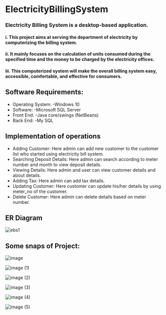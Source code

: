 # ElectricityBillingSystem

### Electricity Billing System is a desktop-based application.

#### i. This project aims at serving the department of electricity by computerizing the billing system.

#### ii. It mainly focuses on the calculation of units consumed during the specified time and the money to be charged by the electricity offices.

#### iii. This computerized system will make the overall billing system easy, accessible, comfortable, and effective for consumers.

## Software Requirements:
- Operating System: -Windows 10
- Software: -Microsoft SQL Server
- Front End: -Java core/swings (NetBeans)
- Back End: -My SQL

## Implementation of operations

- Adding Customer: Here admin can add new customer to the customer list
who started using electricity bill system.
- Searching Deposit Details: Here admin can search according to meter
number and month to view deposit details.
- Viewing Details: Here admin and user can view customer details and about
details.
- Adding Tax: Here admin can add tax details.
- Updating Customer: Here customer can update his/her details by using
meter_no of the customer.
- Delete Customer: Here admin can delete details based on meter number.

## ER Diagram

![ebs1](https://github.com/shantanuj2002/ElectricityBillingSystem/assets/104200799/ada2364c-ab0a-4809-baf2-fd0e2445e076)

## Some snaps of Project:

![image](https://github.com/shantanuj2002/ElectricityBillingSystem/assets/104200799/ff0b56d7-0632-48a1-a547-ceb8e64a56d7)

![image (1)](https://github.com/shantanuj2002/ElectricityBillingSystem/assets/104200799/a5dc5aca-82c6-49b6-8a8f-756c2d6f5db1)

![image (2)](https://github.com/shantanuj2002/ElectricityBillingSystem/assets/104200799/ea5a0635-e857-4781-a9ab-2db8632bec55)

![image (3)](https://github.com/shantanuj2002/ElectricityBillingSystem/assets/104200799/89da17b1-e9c5-4541-ac65-331e4aceecdc)

![image (4)](https://github.com/shantanuj2002/ElectricityBillingSystem/assets/104200799/e7eb30e8-7228-469e-89dc-dcfe15aa3095)

![image (5)](https://github.com/shantanuj2002/ElectricityBillingSystem/assets/104200799/3ed39160-3825-4f55-be45-cc8cb5db158c)
